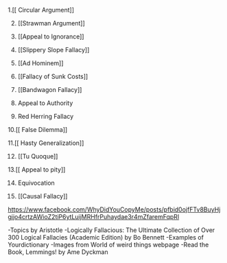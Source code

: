 1.[[ Circular Argument]]

2. [[Strawman Argument]]

3. [[Appeal to Ignorance]]

4. [[Slippery Slope Fallacy]]

5. [[Ad Hominem]]

6. [[Fallacy of Sunk Costs]]

7. [[Bandwagon Fallacy]]

8. Appeal to Authority

9. Red Herring Fallacy

10.[[ False Dilemma]]

11.[[ Hasty Generalization]]

12. [[Tu Quoque]]

13.[[ Appeal to pity]]

14. Equivocation

15. [[Causal Fallacy]]

https://www.facebook.com/WhyDidYouCopyMe/posts/pfbid0ojfFTv8BuyHjgjjo4crtzAWioZ2tiP6ytLuijMRHfrPuhaydae3r4mZfaremFqpRl

-Topics by Aristotle
-Logically Fallacious: The Ultimate Collection of Over 300 Logical Fallacies (Academic Edition) by Bo Bennett
-Examples of Yourdictionary
-Images from World of weird things webpage
-Read the Book, Lemmings! by Ame Dyckman